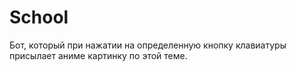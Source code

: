 # School
Бот, который при нажатии на определенную кнопку клавиатуры присылает аниме картинку по этой теме.
